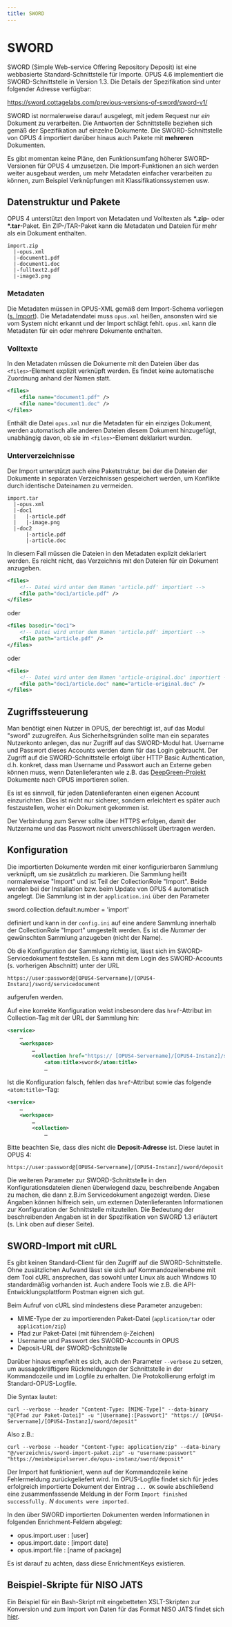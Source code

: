 ```yaml
---
title: SWORD
---
```



# SWORD 

SWORD (Simple Web-service Offering Repository Deposit) ist eine webbasierte
Standard-Schnittstelle für Importe. OPUS 4.6 implementiert die SWORD-Schnittstelle in
Version 1.3. Die Details der Spezifikation sind unter folgender Adresse verfügbar:

<https://sword.cottagelabs.com/previous-versions-of-sword/sword-v1/>

SWORD ist normalerweise darauf ausgelegt, mit jedem Request nur *ein* Dokument zu
verarbeiten. Die Antworten der Schnittstelle beziehen sich gemäß der Spezifikation auf
einzelne Dokumente. Die SWORD-Schnittstelle von OPUS 4 importiert darüber hinaus auch
Pakete mit **mehreren** Dokumenten.  

<p class="info">
Es gibt momentan keine Pläne, den Funktionsumfang höherer SWORD-Versionen für OPUS 4
umzusetzen. Die Import-Funktionen an sich werden weiter ausgebaut werden, um mehr
Metadaten einfacher verarbeiten zu können, zum Beispiel Verknüpfungen mit
Klassifikationssystemen usw.
</p>


## Datenstruktur und Pakete

OPUS 4 unterstützt den Import von Metadaten und Volltexten als **\*.zip**- oder
**\*.tar**-Paket. Ein ZIP-/TAR-Paket kann die Metadaten und Dateien für mehr als 
ein Dokument enthalten.

    import.zip
      |-opus.xml
      |-document1.pdf
      |-document1.doc
      |-fulltext2.pdf
      |-image3.png


### Metadaten

Die Metadaten müssen in OPUS-XML gemäß dem Import-Schema vorliegen
([s. Import](index.html)). Die Metadatendatei muss `opus.xml` heißen, ansonsten
wird sie vom System nicht erkannt und der Import schlägt fehlt. `opus.xml` kann
die Metadaten für ein oder mehrere Dokumente enthalten. 

### Volltexte

In den Metadaten müssen die Dokumente mit den Dateien über das `<files>`-Element
explizit verknüpft werden. Es findet keine automatische Zuordnung anhand der
Namen statt. 

``` xml
<files>
    <file name="document1.pdf" />
    <file name="document1.doc" />
</files>
```

Enthält die Datei `opus.xml` nur die Metadaten für ein einziges Dokument, werden 
automatisch alle anderen Dateien diesem Dokument hinzugefügt, unabhängig davon, 
ob sie im `<files>`-Element deklariert wurden.

### Unterverzeichnisse 

Der Import unterstützt auch eine Paketstruktur, bei der die Dateien der Dokumente in 
separaten Verzeichnissen gespeichert werden, um Konflikte durch identische Dateinamen 
zu vermeiden.

    import.tar
      |-opus.xml
      |-doc1
      |   |-article.pdf
      |   |-image.png
      |-doc2
          |-article.pdf
          |-article.doc
          
In diesem Fall müssen die Dateien in den Metadaten explizit deklariert werden. Es reicht 
nicht, das Verzeichnis mit den Dateien für ein Dokument anzugeben.

``` xml
<files>
    <!-- Datei wird unter dem Namen 'article.pdf' importiert -->
    <file path="doc1/article.pdf" />
</files>
```

oder

``` xml
<files basedir="doc1">
    <!-- Datei wird unter dem Namen 'article.pdf' importiert -->
    <file path="article.pdf" />
</files>
```

oder

``` xml
<files>
    <!-- Datei wird unter dem Namen 'article-original.doc' importiert -->
    <file path="doc1/article.doc" name="article-original.doc" />
</files>
```


## Zugriffssteuerung

Man benötigt einen Nutzer in OPUS, der berechtigt ist, auf das Modul "sword" 
zuzugreifen. Aus Sicherheitsgründen sollte man ein separates Nutzerkonto anlegen,
das nur Zugriff auf das SWORD-Modul hat. Username und Passwort dieses Accounts 
werden dann für das Login gebraucht. Der Zugriff auf die SWORD-Schnittstelle erfolgt
über HTTP Basic Authentication, d.h. konkret, dass man Username und Passwort auch
an Externe geben können muss, wenn Datenlieferanten wie z.B. das
[DeepGreen-Projekt](https://deepgreen.kobv.de) Dokumente nach OPUS importieren
sollen.

Es ist es sinnvoll, für jeden Datenlieferanten einen eigenen Account einzurichten.
Dies ist nicht nur sicherer, sondern erleichtert es später auch festzustellen, woher
ein Dokument gekommen ist. 

<p class="warning">
Der Verbindung zum Server sollte über HTTPS erfolgen, damit der Nutzername und das 
Passwort nicht unverschlüsselt übertragen werden. 
</p> 


## Konfiguration

Die importierten Dokumente werden mit einer konfigurierbaren Sammlung verknüpft, um sie 
zusätzlich zu markieren. Die Sammlung heißt normalerweise "Import" und ist Teil der 
CollectionRole "Import". Beide werden bei der Installation bzw. beim Update von OPUS 4 
automatisch angelegt. Die Sammlung ist in der `application.ini` über den Parameter

sword.collection.default.number = 'import'

definiert und kann in der `config.ini` auf eine andere Sammlung innerhalb der 
CollectionRole "Import" umgestellt werden. Es ist die *Nummer* der gewünschten
Sammlung anzugeben (nicht der Name).

Ob die Konfiguration der Sammlung richtig ist, lässt sich im SWORD-Servicedokument
feststellen. Es kann mit dem Login des SWORD-Accounts (s. vorherigen Abschnitt) unter
der URL

    https://user:password@[OPUS4-Servername]/[OPUS4-Instanz]/sword/servicedocument

aufgerufen werden. 

Auf eine korrekte Konfiguration weist insbesondere das `href`-Attribut im
Collection-Tag mit der URL der Sammlung hin:

``` xml
<service>
    …
    <workspace>
        …
        <collection href="https:// [OPUS4-Servername]/[OPUS4-Instanz]/sword/index/index/Import/[Collection-Nummer]">
            <atom:title>sword</atom:title>
            …
```

Ist die Konfiguration falsch, fehlen das `href`-Attribut sowie das folgende 
`<atom:title>`-Tag:

``` xml
<service>
    …
    <workspace>
        …
        <collection>
            …
```

Bitte beachten Sie, dass dies nicht die **Deposit-Adresse** ist. Diese lautet in OPUS 4:

    https://user:password@[OPUS4-Servername]/[OPUS4-Instanz]/sword/deposit

Die weiteren Parameter zur SWORD-Schnittstelle in den Konfigurationsdateien dienen
überwiegend dazu, beschreibende Angaben zu machen, die dann z.B.im Servicedokument
angezeigt werden. Diese Angaben können hilfreich sein, um externen Datenlieferanten
Informationen zur Konfiguration der Schnittstelle mitzuteilen. Die Bedeutung
der beschreibenden Angaben ist in der Spezifikation von SWORD 1.3 erläutert
(s. Link oben auf dieser Seite).


## SWORD-Import mit cURL

Es gibt keinen Standard-Client für den Zugriff auf die SWORD-Schnittstelle. Ohne zusätzlichen Aufwand lässt sie sich auf
Kommandozeilenebene mit dem Tool cURL ansprechen, das sowohl unter Linux als auch Windows 10 standardmäßig vorhanden 
ist. Auch andere Tools wie z.B. die API-Entwicklungsplattform Postman eignen sich gut.
 
Beim Aufruf von cURL sind mindestens diese Parameter anzugeben:
* MIME-Type der zu importierenden Paket-Datei (`application/tar` oder `application/zip`)
* Pfad zur Paket-Datei (mit führendem `@`-Zeichen)
* Username und Passwort des SWORD-Accounts in OPUS
* Deposit-URL der SWORD-Schnittstelle

Darüber hinaus empfiehlt es sich, auch den Parameter `--verbose` zu setzen, um aussagekräftigere Rückmeldungen der 
Schnittstelle in der Kommandozeile und im Logfile zu erhalten. Die Protokollierung erfolgt im Standard-OPUS-Logfile.

Die Syntax lautet:

    curl --verbose --header "Content-Type: [MIME-Type]" --data-binary "@[Pfad zur Paket-Datei]" -u "[Username]:[Passwort]" "https:// [OPUS4-Servername]/[OPUS4-Instanz]/sword/deposit"

Also z.B.:

    curl --verbose --header "Content-Type: application/zip" --data-binary "@/verzeichnis/sword-import-paket.zip" -u "username:passwort" "https://meinbeipielserver.de/opus-instanz/sword/deposit"

Der Import hat funktioniert, wenn auf der Kommandozeile keine Fehlermeldung zurückgeliefert wird. Im OPUS-Logfile findet
sich für jedes erfolgreich importierte Dokument der Eintrag `... OK` sowie abschließend eine zusammenfassende Meldung in
der Form `Import finished successfully.` *N* `documents were imported.`

In den über SWORD importierten Dokumenten werden Informationen in folgenden Enrichment-Feldern abgelegt:
- opus.import.user : [user]
- opus.import.date : [import date]
- opus.import.file : [name of package]

Es ist darauf zu achten, dass diese EnrichmentKeys existieren.


## Beispiel-Skripte für NISO JATS

Ein Beispiel für ein Bash-Skript mit eingebetteten XSLT-Skripten zur Konversion und zum Import von Daten für das Format 
NISO JATS findet sich [hier](jats.html).
